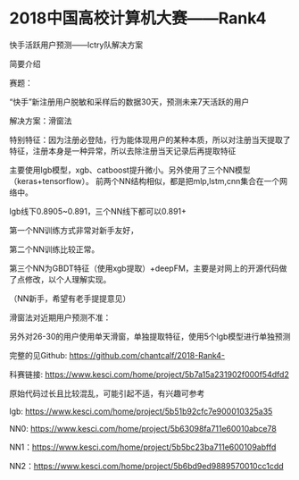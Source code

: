 # 2018中国高校计算机大赛——Rank4 
快手活跃用户预测——lctry队解决方案

简要介绍

赛题：

“快手”新注册用户脱敏和采样后的数据30天，预测未来7天活跃的用户

解决方案：滑窗法

特别特征：因为注册必登陆，行为能体现用户的某种本质，所以对注册当天提取了特征，注册本身是一种异常，所以去除注册当天记录后再提取特征

主要使用lgb模型，xgb、catboost提升微小。另外使用了三个NN模型（keras+tensorflow）。
前两个NN结构相似，都是把mlp,lstm,cnn集合在一个网络中。

lgb线下0.8905~0.891，三个NN线下都可以0.891+

第一个NN训练方式非常对新手友好，

第二个NN训练比较正常。

第三个NN为GBDT特征（使用xgb提取）+deepFM，主要是对网上的开源代码做了点修改，以个人理解实现。

（NN新手，希望有老手提提意见）

滑窗法对近期用户预测不准：

另外对26-30的用户使用单天滑窗，单独提取特征，使用5个lgb模型进行单独预测

完整的见Github: https://github.com/chantcalf/2018-Rank4-

科赛链接: https://www.kesci.com/home/project/5b7a15a231902f000f54dfd2

原始代码过长且比较混乱，可能引起不适，有兴趣可参考

lgb: https://www.kesci.com/home/project/5b51b92cfc7e900010325a35

NN0: https://www.kesci.com/home/project/5b63098fa711e60010abce78

NN1：https://www.kesci.com/home/project/5b5bc23ba711e600109abffd

NN2：https://www.kesci.com/home/project/5b6bd9ed9889570010cc1cdd

